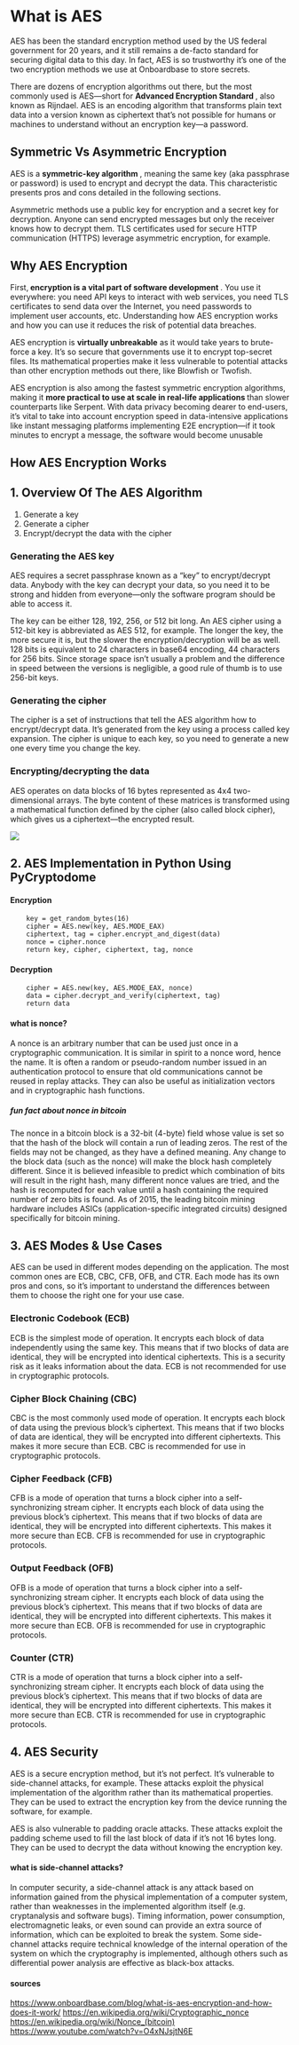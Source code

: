 # What is AES
AES has been the standard encryption method used by the US federal government for 20 years, and it still remains a de-facto standard for securing digital data to this day. In fact, AES is so trustworthy it’s one of the two encryption methods we use at Onboardbase to store secrets.

There are dozens of encryption algorithms out there, but the most commonly used is AES―short for <b> Advanced Encryption Standard </b>, also known as Rijndael. AES is an encoding algorithm that transforms plain text data into a version known as ciphertext that’s not possible for humans or machines to understand without an encryption key―a password.

## Symmetric Vs Asymmetric Encryption
AES is a <b> symmetric-key algorithm </b>, meaning the same key (aka passphrase or password) is used to encrypt and decrypt the data. This characteristic presents pros and cons detailed in the following sections.

Asymmetric methods use a public key for encryption and a secret key for decryption. Anyone can send encrypted messages but only the receiver knows how to decrypt them. TLS certificates used for secure HTTP communication (HTTPS) leverage asymmetric encryption, for example.

## Why AES Encryption 
First,<b> encryption is a vital part of software development </b>. You use it everywhere: you need API keys to interact with web services, you need TLS certificates to send data over the Internet, you need passwords to implement user accounts, etc. Understanding how AES encryption works and how you can use it reduces the risk of potential data breaches.

AES encryption is <b>virtually unbreakable</b> as it would take years to brute-force a key. It’s so secure that governments use it to encrypt top-secret files. Its mathematical properties make it less vulnerable to potential attacks than other encryption methods out there, like Blowfish or Twofish.

AES encryption is also among the fastest symmetric encryption algorithms, making it <b> more practical to use at scale in real-life applications </b> than slower counterparts like Serpent. With data privacy becoming dearer to end-users, it’s vital to take into account encryption speed in data-intensive applications like instant messaging platforms implementing E2E encryption―if it took minutes to encrypt a message, the software would become unusable


## How AES Encryption Works
## 1. Overview Of The AES Algorithm
1. Generate a key
2. Generate a cipher
3. Encrypt/decrypt the data with the cipher

### Generating the AES key

AES requires a secret passphrase known as a “key” to encrypt/decrypt data. Anybody with the key can decrypt your data, so you need it to be strong and hidden from everyone―only the software program should be able to access it.

The key can be either 128, 192, 256, or 512 bit long. An AES cipher using a 512-bit key is abbreviated as AES 512, for example. The longer the key, the more secure it is, but the slower the encryption/decryption will be as well. 128 bits is equivalent to 24 characters in base64 encoding, 44 characters for 256 bits. Since storage space isn’t usually a problem and the difference in speed between the versions is negligible, a good rule of thumb is to use 256-bit keys.

### Generating the cipher
The cipher is a set of instructions that tell the AES algorithm how to encrypt/decrypt data. It’s generated from the key using a process called key expansion. The cipher is unique to each key, so you need to generate a new one every time you change the key.

### Encrypting/decrypting the data
AES operates on data blocks of 16 bytes represented as 4x4 two-dimensional arrays. The byte content of these matrices is transformed using a mathematical function defined by the cipher (also called block cipher), which gives us a ciphertext―the encrypted result.

<img src="image.png">

## 2. AES Implementation in Python Using PyCryptodome
#### Encryption
```
    key = get_random_bytes(16)
    cipher = AES.new(key, AES.MODE_EAX)
    ciphertext, tag = cipher.encrypt_and_digest(data)
    nonce = cipher.nonce
    return key, cipher, ciphertext, tag, nonce
```
#### Decryption
```    
    cipher = AES.new(key, AES.MODE_EAX, nonce)
    data = cipher.decrypt_and_verify(ciphertext, tag)
    return data
```
#### what is nonce?
A nonce is an arbitrary number that can be used just once in a cryptographic communication. It is similar in spirit to a nonce word, hence the name. It is often a random or pseudo-random number issued in an authentication protocol to ensure that old communications cannot be reused in replay attacks. They can also be useful as initialization vectors and in cryptographic hash functions.

##### fun fact about nonce in bitcoin
The nonce in a bitcoin block is a 32-bit (4-byte) field whose value is set so that the hash of the block will contain a run of leading zeros. The rest of the fields may not be changed, as they have a defined meaning. Any change to the block data (such as the nonce) will make the block hash completely different. Since it is believed infeasible to predict which combination of bits will result in the right hash, many different nonce values are tried, and the hash is recomputed for each value until a hash containing the required number of zero bits is found. As of 2015, the leading bitcoin mining hardware includes ASICs (application-specific integrated circuits) designed specifically for bitcoin mining.


## 3. AES Modes & Use Cases
AES can be used in different modes depending on the application. The most common ones are ECB, CBC, CFB, OFB, and CTR. Each mode has its own pros and cons, so it’s important to understand the differences between them to choose the right one for your use case.

### Electronic Codebook (ECB)
ECB is the simplest mode of operation. It encrypts each block of data independently using the same key. This means that if two blocks of data are identical, they will be encrypted into identical ciphertexts. This is a security risk as it leaks information about the data. ECB is not recommended for use in cryptographic protocols.

### Cipher Block Chaining (CBC)
CBC is the most commonly used mode of operation. It encrypts each block of data using the previous block’s ciphertext. This means that if two blocks of data are identical, they will be encrypted into different ciphertexts. This makes it more secure than ECB. CBC is recommended for use in cryptographic protocols.

### Cipher Feedback (CFB)
CFB is a mode of operation that turns a block cipher into a self-synchronizing stream cipher. It encrypts each block of data using the previous block’s ciphertext. This means that if two blocks of data are identical, they will be encrypted into different ciphertexts. This makes it more secure than ECB. CFB is recommended for use in cryptographic protocols.

### Output Feedback (OFB)
OFB is a mode of operation that turns a block cipher into a self-synchronizing stream cipher. It encrypts each block of data using the previous block’s ciphertext. This means that if two blocks of data are identical, they will be encrypted into different ciphertexts. This makes it more secure than ECB. OFB is recommended for use in cryptographic protocols.

### Counter (CTR)
CTR is a mode of operation that turns a block cipher into a self-synchronizing stream cipher. It encrypts each block of data using the previous block’s ciphertext. This means that if two blocks of data are identical, they will be encrypted into different ciphertexts. This makes it more secure than ECB. CTR is recommended for use in cryptographic protocols.

## 4. AES Security
AES is a secure encryption method, but it’s not perfect. It’s vulnerable to side-channel attacks, for example. These attacks exploit the physical implementation of the algorithm rather than its mathematical properties. They can be used to extract the encryption key from the device running the software, for example.

AES is also vulnerable to padding oracle attacks. These attacks exploit the padding scheme used to fill the last block of data if it’s not 16 bytes long. They can be used to decrypt the data without knowing the encryption key.

#### what is side-channel attacks?
In computer security, a side-channel attack is any attack based on information gained from the physical implementation of a computer system, rather than weaknesses in the implemented algorithm itself (e.g. cryptanalysis and software bugs). Timing information, power consumption, electromagnetic leaks, or even sound can provide an extra source of information, which can be exploited to break the system. Some side-channel attacks require technical knowledge of the internal operation of the system on which the cryptography is implemented, although others such as differential power analysis are effective as black-box attacks.



#### sources
https://www.onboardbase.com/blog/what-is-aes-encryption-and-how-does-it-work/
https://en.wikipedia.org/wiki/Cryptographic_nonce
https://en.wikipedia.org/wiki/Nonce_(bitcoin)
https://www.youtube.com/watch?v=O4xNJsjtN6E